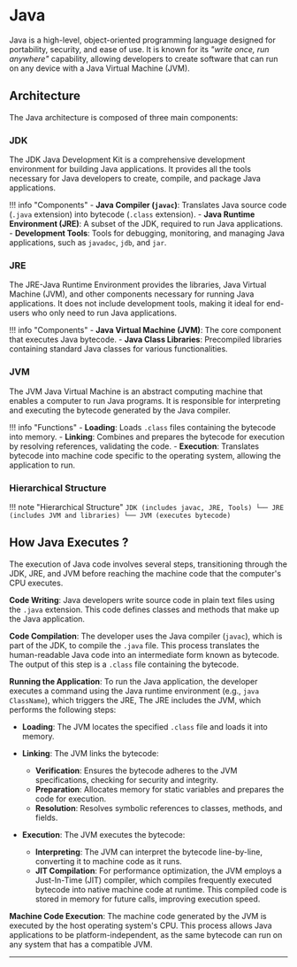 # **Java**

Java is a high-level, object-oriented programming language designed for portability, security, and ease of use. It is known for its *"write once, run anywhere"* capability, allowing developers to create software that can run on any device with a Java Virtual Machine (JVM).

## **Architecture**

The Java architecture is composed of three main components:

### **JDK**

The JDK Java Development Kit is a comprehensive development environment for building Java applications. It provides all the tools necessary for Java developers to create, compile, and package Java applications.

!!! info "Components"
    - **Java Compiler (`javac`)**:  Translates Java source code (`.java` extension) into bytecode (`.class` extension).
    - **Java Runtime Environment (JRE)**: A subset of the JDK, required to run Java applications.
    - **Development Tools**: Tools for debugging, monitoring, and managing Java applications, such as `javadoc`, `jdb`, and `jar`.

### **JRE**

The JRE-Java Runtime Environment provides the libraries, Java Virtual Machine (JVM), and other components necessary for running Java applications. It does not include development tools, making it ideal for end-users who only need to run Java applications.

!!! info "Components"
    - **Java Virtual Machine (JVM)**: The core component that executes Java bytecode.
    - **Java Class Libraries**: Precompiled libraries containing standard Java classes for various functionalities.

### **JVM**

The JVM Java Virtual Machine is an abstract computing machine that enables a computer to run Java programs. It is responsible for interpreting and executing the bytecode generated by the Java compiler.

!!! info "Functions"
    - **Loading**: Loads `.class` files containing the bytecode into memory.
    - **Linking**: Combines and prepares the bytecode for execution by resolving references, validating the code.
    - **Execution**: Translates bytecode into machine code specific to the operating system, allowing the application to run.

### **Hierarchical Structure**

!!! note "Hierarchical Structure"
    ```
    JDK (includes javac, JRE, Tools)
    └── JRE (includes JVM and libraries)
        └── JVM (executes bytecode)
    ```


## **How Java Executes ?**

The execution of Java code involves several steps, transitioning through the JDK, JRE, and JVM before reaching the machine code that the computer's CPU executes.

**Code Writing**: Java developers write source code in plain text files using the `.java` extension. This code defines classes and methods that make up the Java application.

**Code Compilation**: The developer uses the Java compiler (`javac`), which is part of the JDK, to compile the `.java` file. This process translates the human-readable Java code into an intermediate form known as bytecode. The output of this step is a `.class` file containing the bytecode.

**Running the Application**: To run the Java application, the developer executes a command using the Java runtime environment (e.g., `java ClassName`), which triggers the JRE, The JRE includes the JVM, which performs the following steps:

- **Loading**: The JVM locates the specified `.class` file and loads it into memory.

- **Linking**: The JVM links the bytecode:
    - **Verification**: Ensures the bytecode adheres to the JVM specifications, checking for security and integrity.
    - **Preparation**: Allocates memory for static variables and prepares the code for execution.
    - **Resolution**: Resolves symbolic references to classes, methods, and fields.

- **Execution**: The JVM executes the bytecode:
    - **Interpreting**: The JVM can interpret the bytecode line-by-line, converting it to machine code as it runs.
    - **JIT Compilation**: For performance optimization, the JVM employs a Just-In-Time (JIT) compiler, which compiles frequently executed bytecode into native machine code at runtime. This compiled code is stored in memory for future calls, improving execution speed.

**Machine Code Execution**: The machine code generated by the JVM is executed by the host operating system's CPU. This process allows Java applications to be platform-independent, as the same bytecode can run on any system that has a compatible JVM.

---